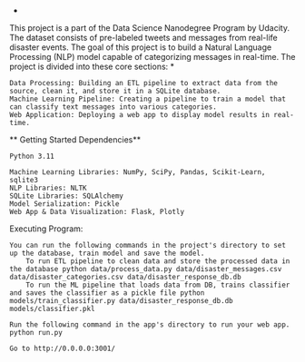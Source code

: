 *
This project is a part of the Data Science Nanodegree Program by Udacity. The dataset consists of pre-labeled tweets and messages from real-life disaster events. 
The goal of this project is to build a Natural Language Processing (NLP) model capable of categorizing messages in real-time.
The project is divided into these core sections:
*

    Data Processing: Building an ETL pipeline to extract data from the source, clean it, and store it in a SQLite database.
    Machine Learning Pipeline: Creating a pipeline to train a model that can classify text messages into various categories.
    Web Application: Deploying a web app to display model results in real-time.

**
Getting Started
Dependencies**

    Python 3.11

    Machine Learning Libraries: NumPy, SciPy, Pandas, Scikit-Learn, sqlite3
    NLP Libraries: NLTK
    SQLite Libraries: SQLAlchemy
    Model Serialization: Pickle
    Web App & Data Visualization: Flask, Plotly

Executing Program:

    You can run the following commands in the project's directory to set up the database, train model and save the model.
        To run ETL pipeline to clean data and store the processed data in the database python data/process_data.py data/disaster_messages.csv data/disaster_categories.csv data/disaster_response_db.db
        To run the ML pipeline that loads data from DB, trains classifier and saves the classifier as a pickle file python models/train_classifier.py data/disaster_response_db.db models/classifier.pkl

    Run the following command in the app's directory to run your web app. python run.py

    Go to http://0.0.0.0:3001/
